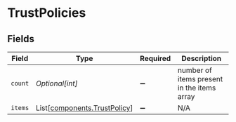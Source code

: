 # TrustPolicies


## Fields

| Field                                                                  | Type                                                                   | Required                                                               | Description                                                            |
| ---------------------------------------------------------------------- | ---------------------------------------------------------------------- | ---------------------------------------------------------------------- | ---------------------------------------------------------------------- |
| `count`                                                                | *Optional[int]*                                                        | :heavy_minus_sign:                                                     | number of items present in the items array                             |
| `items`                                                                | List[[components.TrustPolicy](../../models/components/trustpolicy.md)] | :heavy_minus_sign:                                                     | N/A                                                                    |